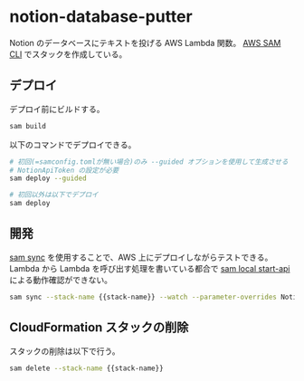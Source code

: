 # notion-database-putter

Notion のデータベースにテキストを投げる AWS Lambda 関数。
[AWS SAM CLI](https://docs.aws.amazon.com/ja_jp/serverless-application-model/latest/developerguide/install-sam-cli.html) でスタックを作成している。

## デプロイ

デプロイ前にビルドする。

```sh
sam build
```

以下のコマンドでデプロイできる。

```sh
# 初回(=samconfig.tomlが無い場合)のみ --guided オプションを使用して生成させる
# NotionApiToken の設定が必要
sam deploy --guided

# 初回以外は以下でデプロイ
sam deploy
```

## 開発

[sam sync](https://docs.aws.amazon.com/ja_jp/serverless-application-model/latest/developerguide/sam-cli-command-reference-sam-sync.html) を使用することで、AWS 上にデプロイしながらテストできる。Lambda から Lambda を呼び出す処理を書いている都合で [sam local start-api](https://docs.aws.amazon.com/ja_jp/serverless-application-model/latest/developerguide/sam-cli-command-reference-sam-local-start-api.html) による動作確認ができない。

```sh
sam sync --stack-name {{stack-name}} --watch --parameter-overrides NotionApiToken={{your-token}}
```

## CloudFormation スタックの削除

スタックの削除は以下で行う。

```sh
sam delete --stack-name {{stack-name}}
```
